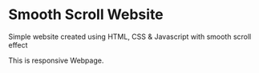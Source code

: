 # Smooth Scroll Website

Simple website created using HTML, CSS & Javascript with smooth scroll effect

This is responsive Webpage.
